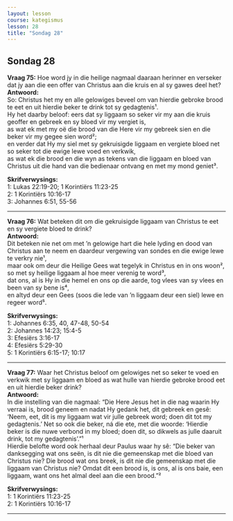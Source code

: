 ```yaml
---
layout: lesson
course: kategismus
lesson: 28
title: "Sondag 28"
---
```


## Sondag 28

**Vraag 75:** Hoe word jy in die heilige nagmaal daaraan herinner en verseker dat jy aan die een offer van Christus aan die kruis en al sy gawes deel het?  
**Antwoord:**  
So: Christus het my en alle gelowiges beveel om van hierdie gebroke brood te eet en uit hierdie beker te drink tot sy gedagtenis¹.  
Hy het daarby beloof: eers dat sy liggaam so seker vir my aan die kruis geoffer en gebreek en sy bloed vir my vergiet is,  
as wat ek met my oë die brood van die Here vir my gebreek sien en die beker vir my gegee sien word²;  
en verder dat Hy my siel met sy gekruisigde liggaam en vergiete bloed net so seker tot die ewige lewe voed en verkwik,  
as wat ek die brood en die wyn as tekens van die liggaam en bloed van Christus uit die hand van die bedienaar ontvang en met my mond geniet³.

**Skrifverwysings:**  
1: Lukas 22:19-20; 1 Korintiërs 11:23-25  
2: 1 Korintiërs 10:16-17  
3: Johannes 6:51, 55-56

---

**Vraag 76:** Wat beteken dit om die gekruisigde liggaam van Christus te eet en sy vergiete bloed te drink?  
**Antwoord:**  
Dit beteken nie net om met ’n gelowige hart die hele lyding en dood van Christus aan te neem en daardeur vergewing van sondes en die ewige lewe te verkry nie¹,  
maar ook om deur die Heilige Gees wat tegelyk in Christus en in ons woon²,  
so met sy heilige liggaam al hoe meer verenig te word³,  
dat ons, al is Hy in die hemel en ons op die aarde, tog vlees van sy vlees en been van sy bene is⁴,  
en altyd deur een Gees (soos die lede van ’n liggaam deur een siel) lewe en regeer word⁵.

**Skrifverwysings:**  
1: Johannes 6:35, 40, 47-48, 50-54  
2: Johannes 14:23; 15:4-5  
3: Efesiërs 3:16-17  
4: Efesiërs 5:29-30  
5: 1 Korintiërs 6:15-17; 10:17

---

**Vraag 77:** Waar het Christus beloof om gelowiges net so seker te voed en verkwik met sy liggaam en bloed as wat hulle van hierdie gebroke brood eet en uit hierdie beker drink?  
**Antwoord:**  
In die instelling van die nagmaal: “Die Here Jesus het in die nag waarin Hy verraai is, brood geneem en nadat Hy gedank het, dit gebreek en gesê: ‘Neem, eet, dit is my liggaam wat vir julle gebreek word; doen dit tot my gedagtenis.’ Net so ook die beker, ná die ete, met die woorde: ‘Hierdie beker is die nuwe verbond in my bloed; doen dit, so dikwels as julle daaruit drink, tot my gedagtenis’.”¹  
Hierdie belofte word ook herhaal deur Paulus waar hy sê: “Die beker van danksegging wat ons seën, is dit nie die gemeenskap met die bloed van Christus nie? Die brood wat ons breek, is dit nie die gemeenskap met die liggaam van Christus nie? Omdat dit een brood is, is ons, al is ons baie, een liggaam, want ons het almal deel aan die een brood.”²

**Skrifverwysings:**  
1: 1 Korintiërs 11:23-25  
2: 1 Korintiërs 10:16-17

---
